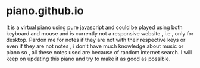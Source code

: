 # piano.github.io
It is a virtual piano using pure javascript and could be played using both keyboard and mouse and is currently not a responsive website , i.e , only for desktop. Pardon me for notes if they are not with their respective keys or even if they are not notes , i don't have much knowledge about music or piano so , all these notes used are because of random internet search. I will keep on updating this piano and try to make it as good as possible. 
